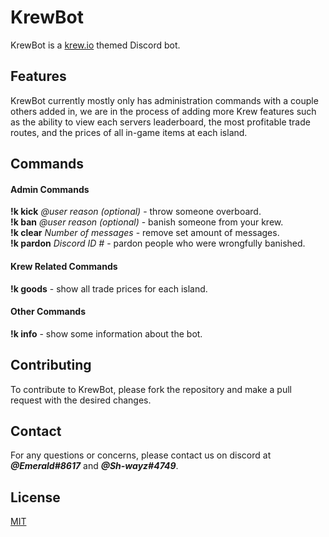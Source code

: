 # KrewBot

KrewBot is a [krew.io](https://krew.io) themed Discord bot.

## Features

KrewBot currently mostly only has administration commands with a couple others added in, we are in the process of adding more Krew features such as the ability to view each servers leaderboard, the most profitable trade routes, and the prices of all in-game items at each island.

## Commands
#### Admin Commands
**!k kick** *@user reason (optional)* - throw someone overboard.    
**!k ban** *@user reason (optional)* - banish someone from your krew.    
**!k clear** *Number of messages* - remove set amount of messages.   
**!k pardon** *Discord ID #* - pardon people who were wrongfully banished.   
#### Krew Related Commands
**!k goods** - show all trade prices for each island.    
#### Other Commands
**!k info** - show some information about the bot.


## Contributing
To contribute to KrewBot, please fork the repository and make a pull request with the desired changes.
## Contact
For any questions or concerns, please contact us on discord at ***@Emerald#8617*** and ***@Sh-wayz#4749***.
## License
[MIT](https://choosealicense.com/licenses/mit/)
